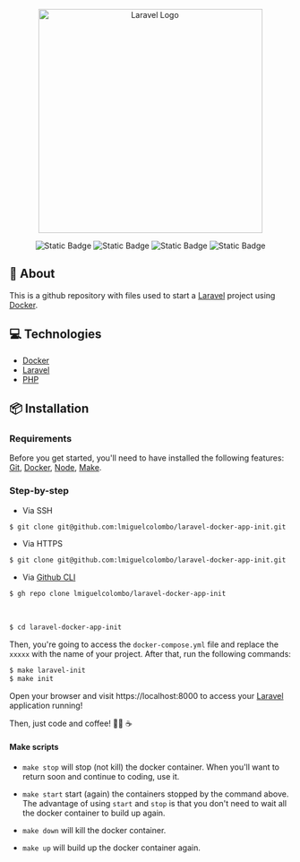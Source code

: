 <p align="center"><a href="https://laravel.com" target="_blank"><img src="https://raw.githubusercontent.com/laravel/art/master/logo-lockup/5%20SVG/2%20CMYK/1%20Full%20Color/laravel-logolockup-cmyk-red.svg" width="400" alt="Laravel Logo"></a></p>

<p align="center">
<img alt="Static Badge" src="https://img.shields.io/badge/node-v18.13.0-green">
<img alt="Static Badge" src="https://img.shields.io/badge/npm-v8.19.0-green">
<img alt="Static Badge" src="https://img.shields.io/badge/php-v8.1.11-blue?logo=php">
<img alt="Static Badge" src="https://img.shields.io/badge/laravel-v10.0-color?logo=laravel&color=%23fe2d1f">
</p>

## 🔖 About

This is a github repository with files used to start a [Laravel](https://laravel.com) project using [Docker](https://www.docker.com/).

## 💻 Technologies

- [Docker](https://www.docker.com/)
- [Laravel](https://laravel.com/)
- [PHP](https://www.php.net)

## 📦 Installation

### Requirements

Before you get started, you'll need to have installed the following
features: [Git](https://git-scm.com), [Docker](https://www.docker.com/), [Node](https://nodejs.org), [Make](https://www.gnu.org/software/make/#download).
<br>

### Step-by-step

- Via SSH

```zsh
$ git clone git@github.com:lmiguelcolombo/laravel-docker-app-init.git
```

- Via HTTPS

```zsh
$ git clone git@github.com:lmiguelcolombo/laravel-docker-app-init.git
```

- Via [Github CLI](https://cli.github.com/)

```zsh
$ gh repo clone lmiguelcolombo/laravel-docker-app-init
```

<br>

```zsh
$ cd laravel-docker-app-init
```

Then, you're going to access the `docker-compose.yml` file and replace the `xxxxx` with the name of your project. After that, run the following commands:

```zsh
$ make laravel-init
$ make init
```

Open your browser and visit https://localhost:8000 to access your [Laravel](https://laravel.com) application running!

Then, just code and coffee! 🧑‍💻 ☕️

#### Make scripts

- `make stop` will stop (not kill) the docker container. When you'll want to return soon and continue to coding, use it.

- `make start` start (again) the containers stopped by the command above. The advantage of using `start` and `stop` is that you don't need to wait all the docker container to build up again.

- `make down` will kill the docker container.

- `make up` will build up the docker container again.
